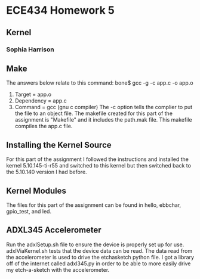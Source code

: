 # ECE434 Homework 5
## Kernel
### Sophia Harrison 

## Make
The answers below relate to this command: bone$ gcc -g -c app.c -o app.o
1. Target = app.o
2. Dependency = app.c
3. Command = gcc (gnu c compiler)
The -c option tells the complier to put the file to an object file.
The makefile created for this part of the assignment is "Makefile" and it includes the path.mak file. This makefile compiles the app.c file. 

## Installing the Kernel Source
For this part of the assignment I followed the instructions and installed the kernel 5.10.145-ti-r55 and switched to this kernel but then switched back to the 5.10.140 version I had before.

## Kernel Modules
The files for this part of the assignment can be found in hello, ebbchar, gpio_test, and led. 

## ADXL345 Accelerometer
Run the adxlSetup.sh file to ensure the device is properly set up for use. adxlViaKernel.sh tests that the device data can be read. The data read from the accelerometer is used to drive the etchasketch python file. I got a library off of the internet called adxl345.py in order to be able to more easily drive my etch-a-sketch with the accelerometer.